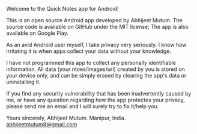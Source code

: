 Welcome to the Quick Notes app for Android!

This is an open source Android app developed by Abhijeet Mutum. The source code is available on GitHub under the MIT license;
The app is also available on Google Play.

As an avid Android user myself, I take privacy very seriously. I know how irritating it is when apps collect your data without your knowledge.

I have not programmed this app to collect any personally identifiable information.
All data (your ntoes/images/url) created by  you is stored on your device only, and can be simply erased by clearing the app's data or uninstalling it.

If you find any security vulnerability that has been inadvertently caused by me, or have any question regarding how the app protectes your privacy, 
please send me an email and I will surely try to fix it/help you.

Yours sincerely,
Abhijeet Mutum.
Manipur, India.
abhijeetmutum8@gmail.com
